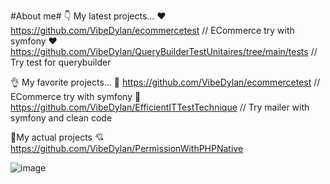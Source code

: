 #About me#
👇 My latest projects... 
❤️ https://github.com/VibeDylan/ecommercetest // ECommerce try with symfony 
❤️ https://github.com/VibeDylan/QueryBuilderTestUnitaires/tree/main/tests // Try test for querybuilder

👌 My favorite projects...
💞 https://github.com/VibeDylan/ecommercetest // ECommerce try with symfony 
💞 https://github.com/VibeDylan/EfficientITTestTechnique // Try mailer with symfony and clean code

🤞My actual projects
💘 https://github.com/VibeDylan/PermissionWithPHPNative

![image](https://user-images.githubusercontent.com/68974040/148617723-23574af7-809b-4b26-88cf-b712bc486466.png)

